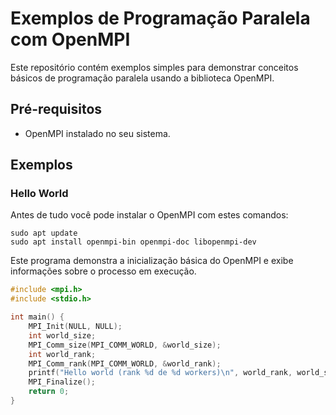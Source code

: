 # Exemplos de Programação Paralela com OpenMPI

Este repositório contém exemplos simples para demonstrar conceitos básicos de programação paralela usando a biblioteca OpenMPI.

## Pré-requisitos

* OpenMPI instalado no seu sistema.

## Exemplos

### Hello World

Antes de tudo você pode instalar o OpenMPI com estes comandos:

```
sudo apt update
sudo apt install openmpi-bin openmpi-doc libopenmpi-dev
```

Este programa demonstra a inicialização básica do OpenMPI e exibe informações sobre o processo em execução.

```c
#include <mpi.h>
#include <stdio.h>

int main() {
    MPI_Init(NULL, NULL);
    int world_size;
    MPI_Comm_size(MPI_COMM_WORLD, &world_size);
    int world_rank;
    MPI_Comm_rank(MPI_COMM_WORLD, &world_rank);
    printf("Hello world (rank %d de %d workers)\n", world_rank, world_size);
    MPI_Finalize();
    return 0;
}